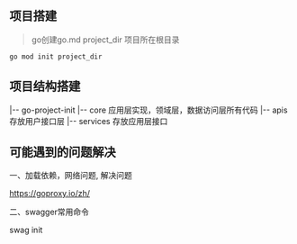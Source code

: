 
## 项目搭建

> go创建go.md  project_dir 项目所在根目录

```
go mod init project_dir
```

## 项目结构搭建

|-- go-project-init
	|-- core 应用层实现，领域层，数据访问层所有代码
	|-- apis 存放用户接口层
	|-- services  存放应用层接口


## 可能遇到的问题解决

一、加载依赖，网络问题, 解决问题

https://goproxy.io/zh/

二、swagger常用命令

swag init


